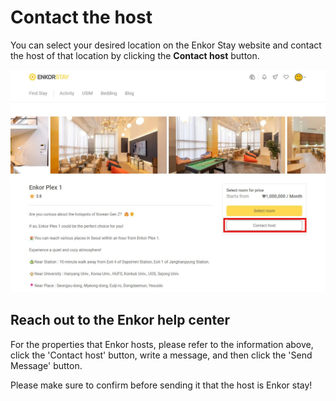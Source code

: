 # Contact the host

You can select your desired location on the Enkor Stay website and contact the host of that location by clicking the **Contact host** button.

![contact host](img/contact-host.jpg)

## Reach out to the Enkor help center

For the properties that Enkor hosts, please refer to the information above, click the 'Contact host' button, write a message, and then click the 'Send Message' button.

Please make sure to confirm before sending it that the host is Enkor stay!
